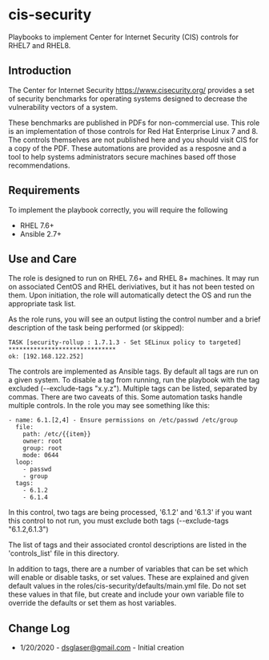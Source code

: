 # cis-security

Playbooks to implement Center for Internet Security (CIS) controls for RHEL7 and RHEL8.

## Introduction

The Center for Internet Security https://www.cisecurity.org/ provides a set of
security benchmarks for operating systems designed to decrease the vulnerability vectors of a system.

These benchmarks are published in PDFs for non-commercial use. This role is an implementation of
those controls for Red Hat Enterprise Linux 7 and 8. The controls themselves are not published here and
you should visit CIS for a copy of the PDF. These automations are provided as a resposne and a tool to
help systems administrators secure machines based off those recommendations.

## Requirements
To implement the playbook correctly, you will require the following

- RHEL 7.6+
- Ansible 2.7+

## Use and Care
The role is designed to run on RHEL 7.6+ and RHEL 8+ machines. It may run on associated CentOS and
RHEL deriviatives, but it has not been tested on them. Upon initiation, the role will automatically
detect the OS and run the appropriate task list.

As the role runs, you will see an output listing the control number and a brief description of the
task being performed (or skipped):

    TASK [security-rollup : 1.7.1.3 - Set SELinux policy to targeted] ******************************
    ok: [192.168.122.252]


The controls are implemented as Ansible tags. By default all tags are run on a given system. To
disable a tag from running, run the playbook with the tag excluded (--exclude-tags "x.y.z"). Multiple
tags can be listed, separated by commas. There are two caveats of this. Some automation tasks handle
multiple controls. In the role you may see something like this:

    - name: 6.1.[2,4] - Ensure permissions on /etc/passwd /etc/group
      file:
        path: /etc/{{item}}
        owner: root
        group: root
        mode: 0644
      loop:
        - passwd
        - group
      tags:
        - 6.1.2
        - 6.1.4

In this control, two tags are being processed, '6.1.2' and '6.1.3' if you want this control to not
run, you must exclude both tags (--exclude-tags "6.1.2,6.1.3")

The list of tags and their associated crontol descriptions are listed in the 'controls_list' file
in this directory.

In addition to tags, there are a number of variables that can be set which will enable or disable
tasks, or set values. These are explained and given default values in the roles/cis-security/defaults/main.yml
file. Do not set these values in that file, but create and include your own variable file to override the
defaults or set them as host variables.

## Change Log
- 1/20/2020 - dsglaser@gmail.com - Initial creation
